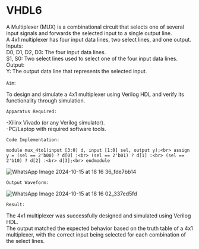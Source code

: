 # VHDL6
A Multiplexer (MUX) is a combinational circuit that selects one of several input signals and forwards the selected input to a single output line. <br>
A 4x1 multiplexer has four input data lines, two select lines, and one output.  <br>
Inputs:  <br>
D0, D1, D2, D3: The four input data lines.  <br>
S1, S0: Two select lines used to select one of the four input data lines.  <br>
Output:  <br>
Y: The output data line that represents the selected input. <br>

`Aim`: <br>

To design and simulate a 4x1 multiplexer using Verilog HDL and verify its functionality through simulation.

`Apparatus Required:`

-Xilinx Vivado (or any Verilog simulator).<br>
-PC/Laptop with required software tools.<br>

`Code Implementation:`

``module mux_4to1(input [3:0] d, input [1:0] sel, output y);<br>
  assign y = (sel == 2'b00) ? d[0] :<br>
             (sel == 2'b01) ? d[1] :<br>
             (sel == 2'b10) ? d[2] :<br>
             d[3];<br>
endmodule``

![WhatsApp Image 2024-10-15 at 18 16 36_fde7bb14](https://github.com/user-attachments/assets/b4173d46-3dc2-470e-afd3-ff9029d8f5f6)

`Output Waveform:`

![WhatsApp Image 2024-10-15 at 18 16 02_337ed5fd](https://github.com/user-attachments/assets/fdea35b3-4a85-4303-b824-992d5de1a457)

`Result:`

The 4x1 multiplexer was successfully designed and simulated using Verilog HDL.<br>
The output matched the expected behavior based on the truth table of a 4x1 multiplexer, with the correct input being selected for each combination of the select lines.<br>


